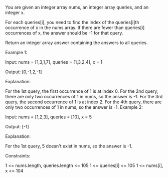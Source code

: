 You are given an integer array nums, an integer array queries, and an integer x.

For each queries[i], you need to find the index of the queries[i]th occurrence of x in the nums array. If there are fewer than queries[i] occurrences of x, the answer should be -1 for that query.

Return an integer array answer containing the answers to all queries.

 

Example 1:

Input: nums = [1,3,1,7], queries = [1,3,2,4], x = 1

Output: [0,-1,2,-1]

Explanation:

For the 1st query, the first occurrence of 1 is at index 0.
For the 2nd query, there are only two occurrences of 1 in nums, so the answer is -1.
For the 3rd query, the second occurrence of 1 is at index 2.
For the 4th query, there are only two occurrences of 1 in nums, so the answer is -1.
Example 2:

Input: nums = [1,2,3], queries = [10], x = 5

Output: [-1]

Explanation:

For the 1st query, 5 doesn't exist in nums, so the answer is -1.
 

Constraints:

1 <= nums.length, queries.length <= 105
1 <= queries[i] <= 105
1 <= nums[i], x <= 104